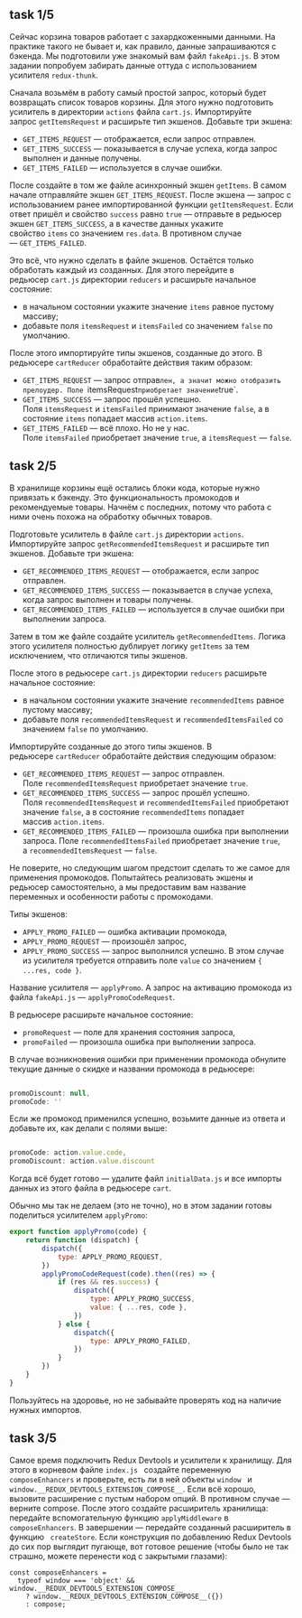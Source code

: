 ## task 1/5

Сейчас корзина товаров работает с захардкоженными данными. На практике такого не бывает и, как правило, данные запрашиваются с бэкенда. Мы подготовили уже знакомый вам файл `fakeApi.js`. В этом задании попробуем забирать данные оттуда с использованием усилителя `redux-thunk`.

Сначала возьмём в работу самый простой запрос, который будет возвращать список товаров корзины. Для этого нужно подготовить усилитель в директории `actions` файла `cart.js`. Импортируйте запрос `getItemsRequest` и расширьте тип экшенов. Добавьте три экшена:

-   `GET_ITEMS_REQUEST` — отображается, если запрос отправлен.
-   `GET_ITEMS_SUCCESS` — показывается в случае успеха, когда запрос выполнен и данные получены.
-   `GET_ITEMS_FAILED` — используется в случае ошибки.

После создайте в том же файле асинхронный экшен `getItems`. В самом начале отправляйте экшен `GET_ITEMS_REQUEST`. После экшена — запрос с использованием ранее импортированной функции `getItemsRequest`. Если ответ пришёл и свойство `success` равно `true` — отправьте в редьюсер экшен `GET_ITEMS_SUCCESS`, а в качестве данных укажите свойство `items` со значением `res.data`. В противном случае — `GET_ITEMS_FAILED`.

Это всё, что нужно сделать в файле экшенов. Остаётся только обработать каждый из созданных. Для этого перейдите в редьюсер `cart.js` директории `reducers` и расширьте начальное состояние:

-   в начальном состоянии укажите значение `items` равное пустому массиву;
-   добавьте поля `itemsRequest` и `itemsFailed` со значением `false` по умолчанию.

После этого импортируйте типы экшенов, созданные до этого. В редьюсере `cartReducer` обработайте действия таким образом:

-   `GET_ITEMS_REQUEST` — запрос отправ`лен, а значит можно отобразить прелоудер. Поле `itemsRequest`приобретает значение`true`.
-   `GET_ITEMS_SUCCESS` — запрос прошёл успешно. Поля `itemsRequest` и `itemsFailed` принимают значение `false`, а в состояние `items` попадает массив `action.items`.
-   `GET_ITEMS_FAILED` — всё плохо. Но не у нас. Поле `itemsFailed` приобретает значение `true`, а `itemsRequest` — `false`.

## task 2/5

В хранилище корзины ещё остались блоки кода, которые нужно привязать к бэкенду. Это функциональность промокодов и рекомендуемые товары. Начнём с последних, потому что работа с ними очень похожа на обработку обычных товаров.

Подготовьте усилитель в файле `cart.js` директории `actions`. Импортируйте запрос `getRecommendedItemsRequest` и расширьте тип экшенов. Добавьте три экшена:

-   `GET_RECOMMENDED_ITEMS_REQUEST` — отображается, если запрос отправлен.
-   `GET_RECOMMENDED_ITEMS_SUCCESS` — показывается в случае успеха, когда запрос выполнен и товары получены.
-   `GET_RECOMMENDED_ITEMS_FAILED` — используется в случае ошибки при выполнении запроса.

Затем в том же файле создайте усилитель `getRecommendedItems`. Логика этого усилителя полностью дублирует логику `getItems` за тем исключением, что отличаются типы экшенов.

После этого в редьюсере `cart.js` директории `reducers` расширьте начальное состояние:

-   в начальном состоянии укажите значение `recommendedItems` равное пустому массиву;
-   добавьте поля `recommendedItemsRequest` и `recommendedItemsFailed` со значением `false` по умолчанию.

Импортируйте созданные до этого типы экшенов. В редьюсере `cartReducer` обработайте действия следующим образом:

-   `GET_RECOMMENDED_ITEMS_REQUEST` — запрос отправлен. Поле `recommendedItemsRequest` приобретает значение `true`.
-   `GET_RECOMMENDED_ITEMS_SUCCESS` — запрос прошёл успешно. Поля `recommendedItemsRequest` и `recommendedItemsFailed` приобретают значение `false`, а в состояние `recommendedItems` попадает массив `action.items`.
-   `GET_RECOMMENDED_ITEMS_FAILED` — произошла ошибка при выполнении запроса. Поле `recommendedItemsFailed` приобретает значение `true`, а `recommendedItemsRequest` — `false`.

Не поверите, но следующим шагом предстоит сделать то же самое для применения промокодов. Попытайтесь реализовать экшены и редьюсер самостоятельно, а мы предоставим вам название переменных и особенности работы с промокодами.

Типы экшенов:

-   `APPLY_PROMO_FAILED` — ошибка активации промокода,
-   `APPLY_PROMO_REQUEST` — произошёл запрос,
-   `APPLY_PROMO_SUCCESS` — запрос выполнился успешно. В этом случае из усилителя требуется отправить поле `value` со значением `{ ...res, code }`.

Название усилителя — `applyPromo`. А запрос на активацию промокода из файла `fakeApi.js` — `applyPromoCodeRequest`.

В редьюсере расширьте начальное состояние:

-   `promoRequest` — поле для хранения состояния запроса,
-   `promoFailed` — произошла ошибка при выполнении запроса.

В случае возникновения ошибки при применении промокода обнулите текущие данные о скидке и названии промокода в редьюсере:

```jsx

promoDiscount: null,
promoCode: ''

```

Если же промокод применился успешно, возьмите данные из ответа и добавьте их, как делали с полями выше:

```jsx

promoCode: action.value.code,
promoDiscount: action.value.discount

```

Когда всё будет готово — удалите файл `initialData.js` и все импорты данных из этого файла в редьюсере `cart`.

Обычно мы так не делаем (это не точно), но в этом задании готовы поделиться усилителем `applyPromo`:

```jsx
export function applyPromo(code) {
    return function (dispatch) {
        dispatch({
            type: APPLY_PROMO_REQUEST,
        })
        applyPromoCodeRequest(code).then((res) => {
            if (res && res.success) {
                dispatch({
                    type: APPLY_PROMO_SUCCESS,
                    value: { ...res, code },
                })
            } else {
                dispatch({
                    type: APPLY_PROMO_FAILED,
                })
            }
        })
    }
}
```

Пользуйтесь на здоровье, но не забывайте проверять код на наличие нужных импортов.

## task 3/5

Самое время подключить Redux Devtools и усилители к хранилищу. Для этого в корневом файле `index.js ` создайте переменную `composeEnhancers` и проверьте, есть ли в ней объекты `window ` и `window.__REDUX_DEVTOOLS_EXTENSION_COMPOSE__`. Если всё хорошо, вызовите расширение с пустым набором опций. В противном случае — верните compose.
После этого создайте расширитель хранилища: передайте вспомогательную функцию `applyMiddleware` в `composeEnhancers`. В завершении — передайте созданный расширитель в функцию ` createStore`.
Если конструкция по добавлению Redux Devtools до сих пор выглядит пугающе, вот готовое решение (чтобы было не так страшно, можете перенести код с закрытыми глазами):

```JS
const composeEnhancers =
  typeof window === 'object' && window.__REDUX_DEVTOOLS_EXTENSION_COMPOSE__
    ? window.__REDUX_DEVTOOLS_EXTENSION_COMPOSE__({})
    : compose;
```
